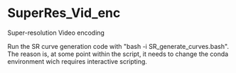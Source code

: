# SuperRes_Vid_enc
Super-resolution Video encoding




Run the SR curve generation code with "bash -i SR_generate_curves.bash". The reason is, at some point within the script, it needs to change the conda environment wich requires interactive scripting.


